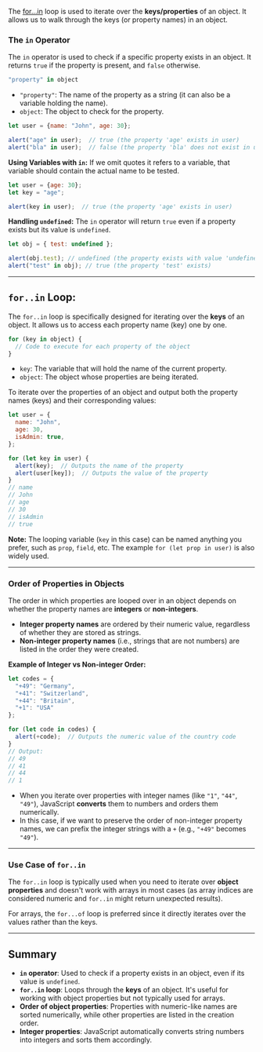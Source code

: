 
The [for…in](https://javascript.info/object#forin) loop is used to iterate over the **keys/properties** of an object. It allows us to walk through the keys (or property names) in an object.

### **The `in` Operator**

The `in` operator is used to check if a specific property exists in an object. It returns `true` if the property is present, and `false` otherwise.

```js
"property" in object
```
- `"property"`: The name of the property as a string (it can also be a variable holding the name).
- `object`: The object to check for the property.

```js
let user = {name: "John", age: 30};

alert("age" in user);  // true (the property 'age' exists in user)
alert("bla" in user);  // false (the property 'bla' does not exist in user)
```

**Using Variables with `in`:**
If we omit quotes it refers to a variable, that variable should contain the actual name to be tested.
```js
let user = {age: 30};
let key = "age";

alert(key in user);  // true (the property 'age' exists in user)
```

**Handling `undefined`:**
The `in` operator will return `true` even if a property exists but its value is `undefined`.

```js
let obj = { test: undefined };

alert(obj.test); // undefined (the property exists with value 'undefined')
alert("test" in obj); // true (the property 'test' exists)
```

---

## **`for..in` Loop:**

The `for..in` loop is specifically designed for iterating over the **keys** of an object. It allows us to access each property name (key) one by one.

```js
for (key in object) {
  // Code to execute for each property of the object
}
```
- `key`: The variable that will hold the name of the current property.
- `object`: The object whose properties are being iterated.


To iterate over the properties of an object and output both the property names (keys) and their corresponding values:
```js
let user = {
  name: "John",
  age: 30,
  isAdmin: true,
};

for (let key in user) {
  alert(key);  // Outputs the name of the property
  alert(user[key]);  // Outputs the value of the property
}
// name
// John
// age
// 30
// isAdmin
// true
```

**Note:** The looping variable (`key` in this case) can be named anything you prefer, such as `prop`, `field`, etc. The example `for (let prop in user)` is also widely used.

---

### **Order of Properties in Objects**

The order in which properties are looped over in an object depends on whether the property names are **integers** or **non-integers**.

- **Integer property names** are ordered by their numeric value, regardless of whether they are stored as strings.
- **Non-integer property names** (i.e., strings that are not numbers) are listed in the order they were created.

**Example of Integer vs Non-integer Order:**
```js
let codes = {
  "+49": "Germany",
  "+41": "Switzerland",
  "+44": "Britain",
  "+1": "USA"
};

for (let code in codes) {
  alert(+code);  // Outputs the numeric value of the country code
}
// Output:
// 49
// 41
// 44
// 1
```

- When you iterate over properties with integer names (like `"1"`, `"44"`, `"49"`), JavaScript **converts** them to numbers and orders them numerically.
- In this case, if we want to preserve the order of non-integer property names, we can prefix the integer strings with a `+` (e.g., `"+49"` becomes `"49"`).

---

### **Use Case of `for..in`**

The `for..in` loop is typically used when you need to iterate over **object properties** and doesn't work with arrays in most cases (as array indices are considered numeric and `for..in` might return unexpected results).

For arrays, the `for...of` loop is preferred since it directly iterates over the values rather than the keys.

---

## **Summary**

- **`in` operator**: Used to check if a property exists in an object, even if its value is `undefined`.
- **`for..in` loop**: Loops through the **keys** of an object. It's useful for working with object properties but not typically used for arrays.
- **Order of object properties**: Properties with numeric-like names are sorted numerically, while other properties are listed in the creation order.
- **Integer properties**: JavaScript automatically converts string numbers into integers and sorts them accordingly.

